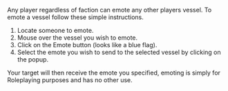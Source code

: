 Any player regardless of faction can emote any other players vessel. To emote a vessel follow these simple instructions.

1.  Locate someone to emote.
2.  Mouse over the vessel you wish to emote.
3.  Click on the Emote button (looks like a blue flag).
4.  Select the emote you wish to send to the selected vessel by clicking on the popup.

Your target will then receive the emote you specified, emoting is simply for Roleplaying purposes and has no other use.
